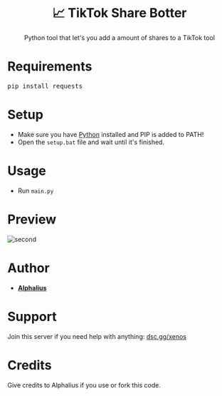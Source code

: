<h1 align="center"> 📈 TikTok Share Botter</h1>
<p align="center">Python tool that let's you add a amount of shares to a TikTok tool</p>

# Requirements
<pre>pip install requests</pre>

# Setup
 - Make sure you have [Python](https://www.python.org/downloads) installed and PIP is added to PATH!
 - Open the ```setup.bat``` file and wait until it's finished.

# Usage
 - Run `main.py`

# Preview
![second](https://user-images.githubusercontent.com/80674770/142757936-abbb5c9d-93bb-439a-beb6-862b2e89ea54.gif)

# Author
- [**Alphalius**](https://github.com/Alphalius)

# Support
Join this server if you need help with anything: [dsc.gg/xenos](https://dsc.gg/xenos)

# Credits
Give credits to Alphalius if you use or fork this code.
